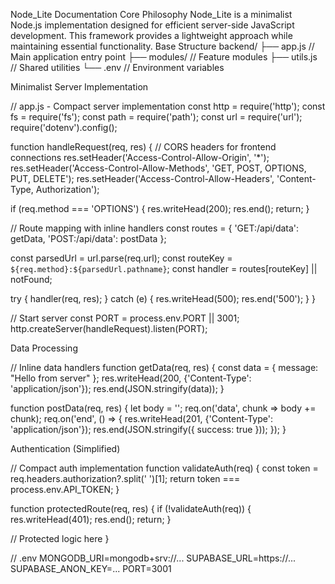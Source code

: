 Node_Lite Documentation
Core Philosophy
Node_Lite is a minimalist Node.js implementation designed for efficient server-side JavaScript development. This framework provides a lightweight approach while maintaining essential functionality.
Base Structure
backend/
├── app.js          // Main application entry point
├── modules/        // Feature modules
├── utils.js        // Shared utilities
└── .env            // Environment variables

Minimalist Server Implementation

// app.js - Compact server implementation
const http = require('http');
const fs = require('fs');
const path = require('path');
const url = require('url');
require('dotenv').config();

function handleRequest(req, res) {
  // CORS headers for frontend connections
  res.setHeader('Access-Control-Allow-Origin', '*');
  res.setHeader('Access-Control-Allow-Methods', 'GET, POST, OPTIONS, PUT, DELETE');
  res.setHeader('Access-Control-Allow-Headers', 'Content-Type, Authorization');
  
  if (req.method === 'OPTIONS') {
    res.writeHead(200);
    res.end();
    return;
  }

  // Route mapping with inline handlers
  const routes = {
    'GET:/api/data': getData,
    'POST:/api/data': postData
  };
  
  const parsedUrl = url.parse(req.url);
  const routeKey = `${req.method}:${parsedUrl.pathname}`;
  const handler = routes[routeKey] || notFound;
  
  try {
    handler(req, res);
  } catch (e) {
    res.writeHead(500);
    res.end('500');
  }
}

// Start server
const PORT = process.env.PORT || 3001;
http.createServer(handleRequest).listen(PORT);

Data Processing

// Inline data handlers
function getData(req, res) {
  const data = { message: "Hello from server" };
  res.writeHead(200, {'Content-Type': 'application/json'});
  res.end(JSON.stringify(data));
}

function postData(req, res) {
  let body = '';
  req.on('data', chunk => body += chunk);
  req.on('end', () => {
    res.writeHead(201, {'Content-Type': 'application/json'});
    res.end(JSON.stringify({ success: true }));
  });
}

Authentication (Simplified)

// Compact auth implementation
function validateAuth(req) {
  const token = req.headers.authorization?.split(' ')[1];
  return token === process.env.API_TOKEN;
}

function protectedRoute(req, res) {
  if (!validateAuth(req)) {
    res.writeHead(401);
    res.end();
    return;
  }
  
  // Protected logic here
}

// .env
MONGODB_URI=mongodb+srv://...
SUPABASE_URL=https://...
SUPABASE_ANON_KEY=...
PORT=3001